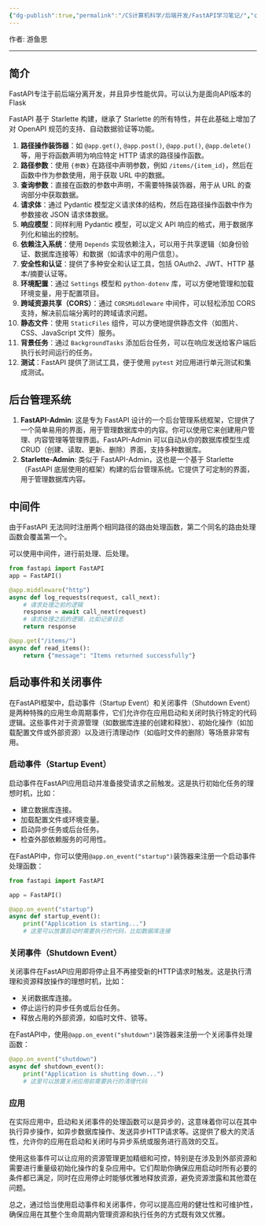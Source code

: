 ```yaml
---
{"dg-publish":true,"permalink":"/CS计算机科学/后端开发/FastAPI学习笔记/","created":"2024-03-13T08:55:08.950+08:00","updated":"2024-04-24T00:02:02.622+08:00"}
---
```



作者: 游鱼思

---
## 简介

FastAPI专注于前后端分离开发，并且异步性能优异。可以认为是面向API版本的Flask

FastAPI 基于 Starlette 构建，继承了 Starlette 的所有特性，并在此基础上增加了对 OpenAPI 规范的支持、自动数据验证等功能。

1. **路径操作装饰器**：如 `@app.get()`, `@app.post()`, `@app.put()`, `@app.delete()` 等，用于将函数声明为响应特定 HTTP 请求的路径操作函数。
2. **路径参数**：使用 `{参数}` 在路径中声明参数，例如 `/items/{item_id}`，然后在函数中作为参数使用，用于获取 URL 中的数据。
3. **查询参数**：直接在函数的参数中声明，不需要特殊装饰器，用于从 URL 的查询部分中获取数据。
4. **请求体**：通过 Pydantic 模型定义请求体的结构，然后在路径操作函数中作为参数接收 JSON 请求体数据。
5. **响应模型**：同样利用 Pydantic 模型，可以定义 API 响应的格式，用于数据序列化和输出的控制。
6. **依赖注入系统**：使用 `Depends` 实现依赖注入，可以用于共享逻辑（如身份验证、数据库连接等）和数据（如请求中的用户信息）。
7. **安全性和认证**：提供了多种安全和认证工具，包括 OAuth2、JWT、HTTP 基本/摘要认证等。
8. **环境配置**：通过 `Settings` 模型和 `python-dotenv` 库，可以方便地管理和加载环境变量，用于配置项目。
9. **跨域资源共享（CORS）**：通过 `CORSMiddleware` 中间件，可以轻松添加 CORS 支持，解决前后端分离时的跨域请求问题。
10. **静态文件**：使用 `StaticFiles` 组件，可以方便地提供静态文件（如图片、CSS、JavaScript 文件）服务。
11. **背景任务**：通过 `BackgroundTasks` 添加后台任务，可以在响应发送给客户端后执行长时间运行的任务。
12. **测试**：FastAPI 提供了测试工具，便于使用 `pytest` 对应用进行单元测试和集成测试。

## 后台管理系统

1. **FastAPI-Admin**: 这是专为 FastAPI 设计的一个后台管理系统框架，它提供了一个简单易用的界面，用于管理数据库中的内容。你可以使用它来创建用户管理、内容管理等管理界面。FastAPI-Admin 可以自动从你的数据库模型生成CRUD（创建、读取、更新、删除）界面，支持多种数据库。
2. **Starlette-Admin**: 类似于 FastAPI-Admin，这也是一个基于 Starlette（FastAPI 底层使用的框架）构建的后台管理系统。它提供了可定制的界面，用于管理数据库内容。
## 中间件

由于FastAPI 无法同时注册两个相同路径的路由处理函数，第二个同名的路由处理函数会覆盖第一个。

可以使用中间件，进行前处理、后处理。

```Python
from fastapi import FastAPI
app = FastAPI()

@app.middleware("http")
async def log_requests(request, call_next):
    # 请求处理之前的逻辑
    response = await call_next(request)
    # 请求处理之后的逻辑，比如记录日志
    return response

@app.get("/items/")
async def read_items():
    return {"message": "Items returned successfully"}
```

## 启动事件和关闭事件

在FastAPI框架中，启动事件（Startup Event）和关闭事件（Shutdown Event）是两种特殊的应用生命周期事件，它们允许你在应用启动和关闭时执行特定的代码逻辑。这些事件对于资源管理（如数据库连接的创建和释放）、初始化操作（如加载配置文件或外部资源）以及进行清理动作（如临时文件的删除）等场景非常有用。

### 启动事件（Startup Event）

启动事件在FastAPI应用启动并准备接受请求之前触发。这是执行初始化任务的理想时机，比如：

- 建立数据库连接。
- 加载配置文件或环境变量。
- 启动异步任务或后台任务。
- 检查外部依赖服务的可用性。

在FastAPI中，你可以使用`@app.on_event("startup")`装饰器来注册一个启动事件处理函数：

```python
from fastapi import FastAPI

app = FastAPI()

@app.on_event("startup")
async def startup_event():
    print("Application is starting...")
    # 这里可以放置启动时需要执行的代码，比如数据库连接
```

### 关闭事件（Shutdown Event）

关闭事件在FastAPI应用即将停止且不再接受新的HTTP请求时触发。这是执行清理和资源释放操作的理想时机，比如：

- 关闭数据库连接。
- 停止运行的异步任务或后台任务。
- 释放占用的外部资源，如临时文件、锁等。

在FastAPI中，使用`@app.on_event("shutdown")`装饰器来注册一个关闭事件处理函数：

```python
@app.on_event("shutdown")
async def shutdown_event():
    print("Application is shutting down...")
    # 这里可以放置关闭应用前需要执行的清理代码
```

### 应用

在实际应用中，启动和关闭事件的处理函数可以是异步的，这意味着你可以在其中执行异步操作，如异步数据库操作、发送异步HTTP请求等。这提供了极大的灵活性，允许你的应用在启动和关闭时与异步系统或服务进行高效的交互。

使用这些事件可以让应用的资源管理更加精细和可控，特别是在涉及到外部资源和需要进行重量级初始化操作的复杂应用中。它们帮助你确保应用启动时所有必要的条件都已满足，同时在应用停止时能够优雅地释放资源，避免资源泄露和其他潜在问题。

总之，通过恰当使用启动事件和关闭事件，你可以提高应用的健壮性和可维护性，确保应用在其整个生命周期内管理资源和执行任务的方式既有效又优雅。